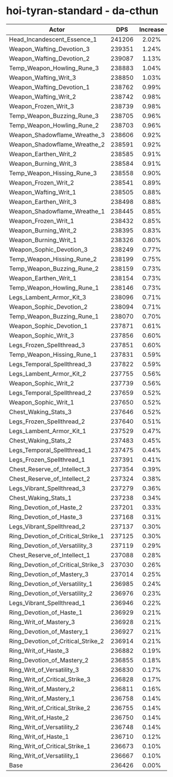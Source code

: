 # hoi-tyran-standard - da-cthun
| Actor | DPS | Increase |
|---|:---:|:---:|
|Head_Incandescent_Essence_1|241206|2.02%|
|Weapon_Wafting_Devotion_3|239351|1.24%|
|Weapon_Wafting_Devotion_2|239087|1.13%|
|Temp_Weapon_Howling_Rune_3|238883|1.04%|
|Weapon_Wafting_Writ_3|238850|1.03%|
|Weapon_Wafting_Devotion_1|238762|0.99%|
|Weapon_Wafting_Writ_2|238742|0.98%|
|Weapon_Frozen_Writ_3|238739|0.98%|
|Temp_Weapon_Buzzing_Rune_3|238705|0.96%|
|Temp_Weapon_Howling_Rune_2|238703|0.96%|
|Weapon_Shadowflame_Wreathe_3|238606|0.92%|
|Weapon_Shadowflame_Wreathe_2|238591|0.92%|
|Weapon_Earthen_Writ_2|238585|0.91%|
|Weapon_Burning_Writ_3|238584|0.91%|
|Temp_Weapon_Hissing_Rune_3|238558|0.90%|
|Weapon_Frozen_Writ_2|238541|0.89%|
|Weapon_Wafting_Writ_1|238505|0.88%|
|Weapon_Earthen_Writ_3|238498|0.88%|
|Weapon_Shadowflame_Wreathe_1|238445|0.85%|
|Weapon_Frozen_Writ_1|238432|0.85%|
|Weapon_Burning_Writ_2|238395|0.83%|
|Weapon_Burning_Writ_1|238326|0.80%|
|Weapon_Sophic_Devotion_3|238249|0.77%|
|Temp_Weapon_Hissing_Rune_2|238199|0.75%|
|Temp_Weapon_Buzzing_Rune_2|238159|0.73%|
|Weapon_Earthen_Writ_1|238154|0.73%|
|Temp_Weapon_Howling_Rune_1|238146|0.73%|
|Legs_Lambent_Armor_Kit_3|238096|0.71%|
|Weapon_Sophic_Devotion_2|238094|0.71%|
|Temp_Weapon_Buzzing_Rune_1|238070|0.70%|
|Weapon_Sophic_Devotion_1|237871|0.61%|
|Weapon_Sophic_Writ_3|237856|0.60%|
|Legs_Frozen_Spellthread_3|237851|0.60%|
|Temp_Weapon_Hissing_Rune_1|237831|0.59%|
|Legs_Temporal_Spellthread_3|237822|0.59%|
|Legs_Lambent_Armor_Kit_2|237755|0.56%|
|Weapon_Sophic_Writ_2|237739|0.56%|
|Legs_Temporal_Spellthread_2|237659|0.52%|
|Weapon_Sophic_Writ_1|237650|0.52%|
|Chest_Waking_Stats_3|237646|0.52%|
|Legs_Frozen_Spellthread_2|237640|0.51%|
|Legs_Lambent_Armor_Kit_1|237529|0.47%|
|Chest_Waking_Stats_2|237483|0.45%|
|Legs_Temporal_Spellthread_1|237475|0.44%|
|Legs_Frozen_Spellthread_1|237391|0.41%|
|Chest_Reserve_of_Intellect_3|237354|0.39%|
|Chest_Reserve_of_Intellect_2|237324|0.38%|
|Legs_Vibrant_Spellthread_3|237279|0.36%|
|Chest_Waking_Stats_1|237238|0.34%|
|Ring_Devotion_of_Haste_2|237201|0.33%|
|Ring_Devotion_of_Haste_3|237168|0.31%|
|Legs_Vibrant_Spellthread_2|237137|0.30%|
|Ring_Devotion_of_Critical_Strike_1|237125|0.30%|
|Ring_Devotion_of_Versatility_3|237119|0.29%|
|Chest_Reserve_of_Intellect_1|237088|0.28%|
|Ring_Devotion_of_Critical_Strike_3|237030|0.26%|
|Ring_Devotion_of_Mastery_3|237014|0.25%|
|Ring_Devotion_of_Versatility_1|236985|0.24%|
|Ring_Devotion_of_Versatility_2|236976|0.23%|
|Legs_Vibrant_Spellthread_1|236946|0.22%|
|Ring_Devotion_of_Haste_1|236929|0.21%|
|Ring_Writ_of_Mastery_3|236928|0.21%|
|Ring_Devotion_of_Mastery_1|236927|0.21%|
|Ring_Devotion_of_Critical_Strike_2|236914|0.21%|
|Ring_Writ_of_Haste_3|236882|0.19%|
|Ring_Devotion_of_Mastery_2|236855|0.18%|
|Ring_Writ_of_Versatility_3|236830|0.17%|
|Ring_Writ_of_Critical_Strike_3|236828|0.17%|
|Ring_Writ_of_Mastery_2|236811|0.16%|
|Ring_Writ_of_Mastery_1|236758|0.14%|
|Ring_Writ_of_Critical_Strike_2|236755|0.14%|
|Ring_Writ_of_Haste_2|236750|0.14%|
|Ring_Writ_of_Versatility_2|236748|0.14%|
|Ring_Writ_of_Haste_1|236710|0.12%|
|Ring_Writ_of_Critical_Strike_1|236673|0.10%|
|Ring_Writ_of_Versatility_1|236667|0.10%|
|Base|236426|0.00%|
